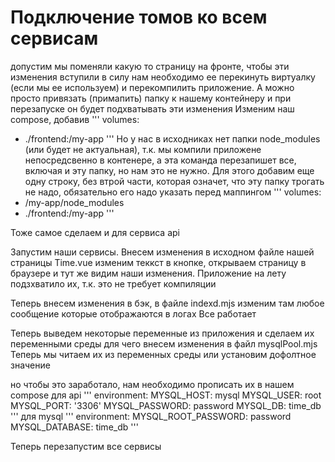 # Подключение томов ко всем сервисам

допустим мы поменяли какую то страницу на фронте, чтобы эти изменения вступили в силу нам 
необходимо ее перекинуть виртуалку (если мы ее используем) и перекомпилить приложение.
А можно просто привязать (примапить) папку к нашему контейнеру и при перезапуске он будет 
подхватывать эти изменения
Изменим наш compose, добавив
'''
volumes:
- ./frontend:/my-app
'''
Но у нас в исходниках нет папки node_modules (или будет не актуальная), т.к. мы компили 
  приложене непосредсвенно в контенере, а эта команда перезапишет все, включая и эту папку, но 
  нам это не нужно. Для этого добавим еще одну строку, без втрой части, которая означет, что эту 
  папку трогать не надо, обязательно его надо указать перед маппингом
'''
volumes:
- /my-app/node_modules
- ./frontend:/my-app
  '''

Тоже самое сделаем и для сервиса api

Запустим наши сервисы.
Внесем изменения в исходном файле нашей страницы Time.vue изменим теккст в кнопке, открываем 
страницу в браузере и тут же видим наши изменения. Приложение на лету подзхватило их, т.к. это 
не требует компиляции

Теперь внесем изменения в бэк, в файле indexd.mjs изменим там любое сообщение которые 
отображаются в логах
Все работает

Теперь выведем некоторые переменные из приложения и сделаем их переменными среды для чего внесем 
изменения в файл mysqlPool.mjs
Теперь мы читаем их из переменных среды или установим дофолтное значение

но чтобы это заработало, нам необходимо прописать их в нашем compose
для api
'''
environment:
MYSQL_HOST: mysql
MYSQL_USER: root
MYSQL_PORT: '3306'
MYSQL_PASSWORD: password
MYSQL_DB: time_db
'''
для mysql
'''
environment:
MYSQL_ROOT_PASSWORD: password
MYSQL_DATABASE: time_db
'''

Теперь перезапустим все сервисы

